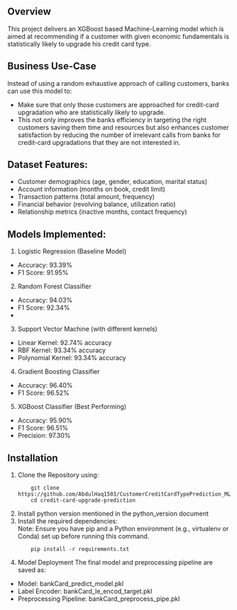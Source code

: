 Overview
-------------------------------------------------------------
This project delivers an XGBoost based Machine-Learning model which is aimed at recommending if a customer with given economic fundamentals is statistically likely to upgrade his credit card type.

Business Use-Case
-------------------------------------------------------------
Instead of using a random exhaustive approach of calling customers, banks can use this model to:
- Make sure that only those customers are approached for credit-card upgradation who are statistically likely to upgrade.
- This not only improves the banks efficiency in targeting the right customers saving them time and resources but also enhances customer satisfaction by reducing the number of irrelevant calls from banks for credit-card upgradations that they are not interested in.

Dataset Features:
-------------------------------------------------------------

- Customer demographics (age, gender, education, marital status)
- Account information (months on book, credit limit)
- Transaction patterns (total amount, frequency)
- Financial behavior (revolving balance, utilization ratio)
- Relationship metrics (inactive months, contact frequency)

Models Implemented:
-------------------------------------------------------------
1. Logistic Regression (Baseline Model)
- Accuracy: 93.39%
- F1 Score: 91.95%

2. Random Forest Classifier
- Accuracy: 94.03%
- F1 Score: 92.34%
- 
3. Support Vector Machine (with different kernels)
- Linear Kernel: 92.74% accuracy
- RBF Kernel: 93.34% accuracy
- Polynomial Kernel: 93.34% accuracy

4. Gradient Boosting Classifier
- Accuracy: 96.40%
- F1 Score: 96.52%

5. XGBoost Classifier (Best Performing)
- Accuracy: 95.90%
- F1 Score: 96.51%
- Precision: 97.30%

Installation
-------------------------------------------------------------
1. Clone the Repository using:
    ``` 
        git clone https://github.com/AbdulHaq1503/CustomerCreditCardTypePrediction_ML
        cd credit-card-upgrade-prediction
    ```
2. Install python version mentioned in the python_version document
3. Install the required dependencies:  
    Note: Ensure you have pip and a Python environment (e.g., virtualenv or Conda) set up before running this command.
    ```
        pip install -r requirements.txt
    ```
4. Model Deployment
The final model and preprocessing pipeline are saved as:
- Model: bankCard_predict_model.pkl
- Label Encoder: bankCard_le_encod_target.pkl
- Preprocessing Pipeline: bankCard_preprocess_pipe.pkl


